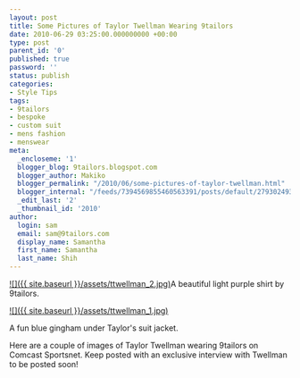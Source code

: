 ```yaml
---
layout: post
title: Some Pictures of Taylor Twellman Wearing 9tailors
date: 2010-06-29 03:25:00.000000000 +00:00
type: post
parent_id: '0'
published: true
password: ''
status: publish
categories:
- Style Tips
tags:
- 9tailors
- bespoke
- custom suit
- mens fashion
- menswear
meta:
  _encloseme: '1'
  blogger_blog: 9tailors.blogspot.com
  blogger_author: Makiko
  blogger_permalink: "/2010/06/some-pictures-of-taylor-twellman.html"
  blogger_internal: "/feeds/7394569855460563391/posts/default/2793024932317525133"
  _edit_last: '2'
  _thumbnail_id: '2010'
author:
  login: sam
  email: sam@9tailors.com
  display_name: Samantha
  first_name: Samantha
  last_name: Shih
---
```

[![]({{ site.baseurl }}/assets/ttwellman_2.jpg)](http://3.bp.blogspot.com/_20LDsLnO2rk/TCpRAigoOuI/AAAAAAAAAh8/zfmG7av3rGc/s1600/ttwellman_2.jpg)A beautiful light purple shirt by 9tailors.

  
[![]({{ site.baseurl }}/assets/ttwellman_1.jpg)](http://1.bp.blogspot.com/_20LDsLnO2rk/TCpQTpb-r-I/AAAAAAAAAh0/k9Bb_v71XP0/s1600/ttwellman_1.jpg)

A fun blue gingham under Taylor's suit jacket.

Here are a couple of images of Taylor Twellman wearing 9tailors on Comcast Sportsnet. Keep posted with an exclusive interview with Twellman to be posted soon!